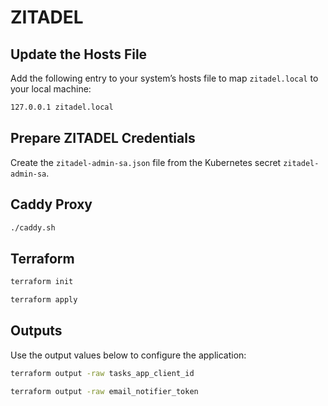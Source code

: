 # ZITADEL

## Update the Hosts File

Add the following entry to your system’s hosts file to map `zitadel.local` to your local machine:

```bash
127.0.0.1 zitadel.local
```

## Prepare ZITADEL Credentials

Create the `zitadel-admin-sa.json` file from the Kubernetes secret `zitadel-admin-sa`.

## Caddy Proxy

```bash
./caddy.sh
```

## Terraform

```bash
terraform init
```

```bash
terraform apply
```

## Outputs

Use the output values below to configure the application:

```bash
terraform output -raw tasks_app_client_id
```

```bash
terraform output -raw email_notifier_token
```
